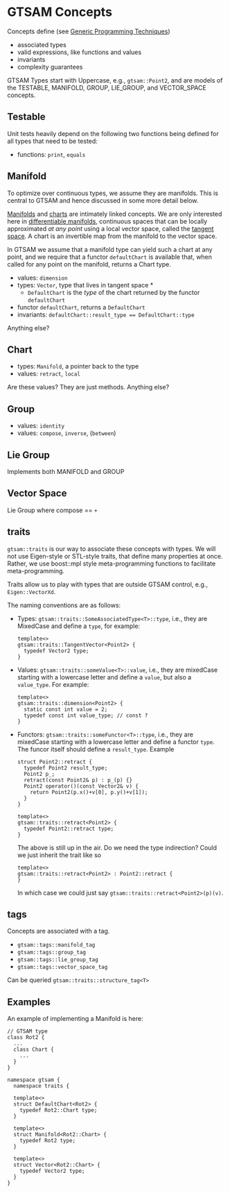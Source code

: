GTSAM Concepts
==============

Concepts define (see [Generic Programming Techniques](http://www.boost.org/community/generic_programming.html))

* associated types
* valid expressions, like functions and values
* invariants
* complexity guarantees

GTSAM Types start with Uppercase, e.g., `gtsam::Point2`, and are models of the TESTABLE, MANIFOLD, GROUP, LIE_GROUP, and VECTOR_SPACE concepts.

Testable
--------
Unit tests heavily depend on the following two functions being defined for all types that need to be tested:

* functions: `print`, `equals` 

Manifold
--------

To optimize over continuous types, we assume they are manifolds. This is central to GTSAM and hence discussed in some more detail below.

[Manifolds](http://en.wikipedia.org/wiki/Manifold#Charts.2C_atlases.2C_and_transition_maps) and [charts](http://en.wikipedia.org/wiki/Manifold#Charts.2C_atlases.2C_and_transition_maps) are intimately linked concepts. We are only interested here in [differentiable manifolds](http://en.wikipedia.org/wiki/Differentiable_manifold#Definition), continuous spaces that can be locally approximated *at any point* using a local vector space, called the [tangent space](http://en.wikipedia.org/wiki/Tangent_space). A chart is an invertible map from the manifold to the vector space.

In GTSAM we assume that a manifold type can yield such a chart at any point, and we require that a functor `defaultChart` is available that, when called for any point on the manifold, returns a Chart type. 

* values: `dimension`
* types: `Vector`, type that lives in tangent space
  * 
  * `DefaultChart` is the *type* of the chart returned by the functor `defaultChart`
* functor `defaultChart`, returns a `DefaultChart`
* invariants: `defaultChart::result_type == DefaultChart::type`

Anything else?

Chart
-----

* types: `Manifold`, a pointer back to the type
* values: `retract`, `local`

Are these values? They are just methods. Anything else?


Group
-----

* values: `identity`
* values: `compose`, `inverse`, (`between`)

Lie Group
---------

Implements both MANIFOLD and GROUP

Vector Space
------------

Lie Group where compose == `+`


traits
------

`gtsam::traits` is our way to associate these concepts with types. We will not use Eigen-style or STL-style traits, that define many properties at once. Rather, we use boost::mpl style meta-programming functions to facilitate meta-programming.

Traits allow us to play with types that are outside GTSAM control, e.g., `Eigen::VectorXd`.

The naming conventions are as follows:

* Types: `gtsam::traits::SomeAssociatedType<T>::type`, i.e., they are MixedCase and define a `type`, for example:
    
      template<>
      gtsam::traits::TangentVector<Point2> {
        typedef Vector2 type;
      }
    
* Values: `gtsam::traits::someValue<T>::value`, i.e., they are mixedCase starting with a lowercase letter and define a `value`, but also a `value_type`. For example:
    
      template<>
      gtsam::traits::dimension<Point2> {
        static const int value = 2;
        typedef const int value_type; // const ?
      }
    
* Functors: `gtsam::traits::someFunctor<T>::type`, i.e., they are mixedCase starting with a lowercase letter and define a functor `type`. The funcor itself should define a `result_type`. Example
    
      struct Point2::retract {
        typedef Point2 result_type;
        Point2 p_;
        retract(const Point2& p) : p_(p) {}
        Point2 operator()(const Vector2& v) {
          return Point2(p.x()+v[0], p.y()+v[1]);
        }
      }
    
      template<>
      gtsam::traits::retract<Point2> {
        typedef Point2::retract type;
      }
    
  The above is still up in the air. Do we need the type indirection? Could we just inherit the trait like so
    
      template<>
      gtsam::traits::retract<Point2> : Point2::retract {
      }
  
  In which case we could just say `gtsam::traits::retract<Point2>(p)(v)`.
  
tags
----
  
Concepts are associated with a tag.

* `gtsam::tags::manifold_tag`
* `gtsam::tags::group_tag`
* `gtsam::tags::lie_group_tag`
* `gtsam::tags::vector_space_tag`

Can be queried `gtsam::traits::structure_tag<T>`



Examples
--------

An example of implementing a Manifold is here:

    // GTSAM type
    class Rot2 {
	  ...
      class Chart {
	    ...
      }
    }

    namespace gtsam {
      namespace traits {
      
      template<>
      struct DefaultChart<Rot2> {
        typedef Rot2::Chart type;      
      }

      template<>
      struct Manifold<Rot2::Chart> {
        typedef Rot2 type;      
      }

      template<>
      struct Vector<Rot2::Chart> {
        typedef Vector2 type;      
      }
    }



